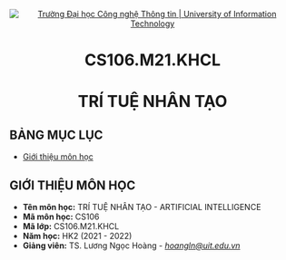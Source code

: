 <!-- Banner -->
<p align="center">
  <a href="https://www.uit.edu.vn/" title="Trường Đại học Công nghệ Thông tin" style="border: none;">
    <img src="https://i.imgur.com/WmMnSRt.png" alt="Trường Đại học Công nghệ Thông tin | University of Information Technology">
  </a>
</p>

<!-- Title -->
<h1 align="center">CS106.M21.KHCL</h1>
<h1 align="center">TRÍ TUỆ NHÂN TẠO</h1>

## BẢNG MỤC LỤC
* [Giới thiệu môn học](#giới-thiệu-môn-học)

## GIỚI THIỆU MÔN HỌC
* **Tên môn học:** TRÍ TUỆ NHÂN TẠO - ARTIFICIAL INTELLIGENCE
* **Mã môn học:** CS106
* **Mã lớp:** CS106.M21.KHCL
* **Năm học:** HK2 (2021 - 2022)
* **Giảng viên:** TS. Lương Ngọc Hoàng - *hoangln@uit.edu.vn*
